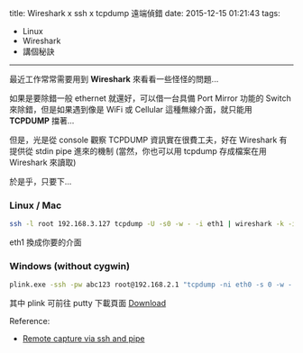 title: Wireshark x ssh x tcpdump 遠端偵錯
date: 2015-12-15 01:21:43
tags:
  - Linux
  - Wireshark
  - 講個秘訣
---

最近工作常常需要用到 **Wireshark** 來看看一些怪怪的問題...

如果是要除錯一般 ethernet 就還好，可以借一台具備 Port Mirror 功能的 Switch 來除錯，但是如果遇到像是 WiFi 或 Cellular 這種無線介面，就只能用 **TCPDUMP** 擋著...

但是，光是從 console 觀察 TCPDUMP 資訊實在很費工夫，好在 Wireshark 有提供從 stdin pipe 進來的機制 (當然，你也可以用 tcpdump 存成檔案在用 Wireshark 來讀取)

於是乎，只要下...

### Linux / Mac
```sh
ssh -l root 192.168.3.127 tcpdump -U -s0 -w - -i eth1 | wireshark -k -i -
```

eth1 換成你要的介面

### Windows (without cygwin)
```cmd
plink.exe -ssh -pw abc123 root@192.168.2.1 "tcpdump -ni eth0 -s 0 -w - not port 22" | "C:\Program Files\Wireshark\Wireshark.exe" -k -i -
```
其中 plink 可前往 putty 下載頁面 [Download]()


Reference:
- [Remote capture via ssh and pipe](https://ask.wireshark.org/questions/23609/remote-capture-via-ssh-and-pipe)
